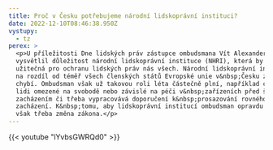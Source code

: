 ```yaml
---
title: Proč v Česku potřebujeme národní lidskoprávní instituci?
date: 2022-12-10T08:46:38.950Z
vystupy:
  - tz
perex: >
  <p>U příležitosti Dne lidských práv zástupce ombudsmana Vít Alexander Schorm
  vysvětlil důležitost národní lidskoprávní instituce (NHRI), která by byla
  užitečná pro ochranu lidských práv nás všech. Národní lidskoprávní instituce
  na rozdíl od téměř všech členských států Evropské unie v&nbsp;Česku zatím
  chybí. Ombudsman však už takovou roli léta částečně plní, například chrání
  lidi omezené na svobodě nebo závislé na péči v&nbsp;zařízeních před špatným
  zacházením či třeba vypracovává doporučení k&nbsp;prosazování rovného
  zacházení. K&nbsp;tomu, aby lidskoprávní institucí ombudsman opravdu byl, je
  však třeba změna zákona.</p>
---
```



{{< youtube "lYvbsGWRQd0" >}}


